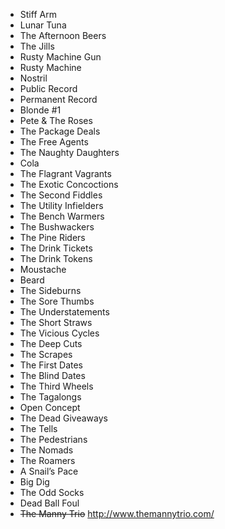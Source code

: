 * Stiff Arm
* Lunar Tuna
* The Afternoon Beers
* The Jills
* Rusty Machine Gun
* Rusty Machine
* Nostril
* Public Record
* Permanent Record
* Blonde #1
* Pete & The Roses
* The Package Deals
* The Free Agents
* The Naughty Daughters
* Cola
* The Flagrant Vagrants
* The Exotic Concoctions
* The Second Fiddles
* The Utility Infielders
* The Bench Warmers
* The Bushwackers
* The Pine Riders
* The Drink Tickets
* The Drink Tokens
* Moustache
* Beard
* The Sideburns
* The Sore Thumbs
* The Understatements
* The Short Straws
* The Vicious Cycles
* The Deep Cuts
* The Scrapes
* The First Dates
* The Blind Dates
* The Third Wheels
* The Tagalongs
* Open Concept
* The Dead Giveaways
* The Tells
* The Pedestrians
* The Nomads
* The Roamers
* A Snail’s Pace
* Big Dig
* The Odd Socks
* Dead Ball Foul
* ~~The Manny Trio~~ http://www.themannytrio.com/

